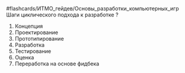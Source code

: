 #flashcards/ИТМО_гейдев/Основы_разработки_компьютерных_игр
Шаги циклического подхода к разработке
?
1. Концепция
2. Проектирование
3. Прототипирование
4. Разработка
5. Тестирование
6. Оценка
7. Переработка на основе фидбека